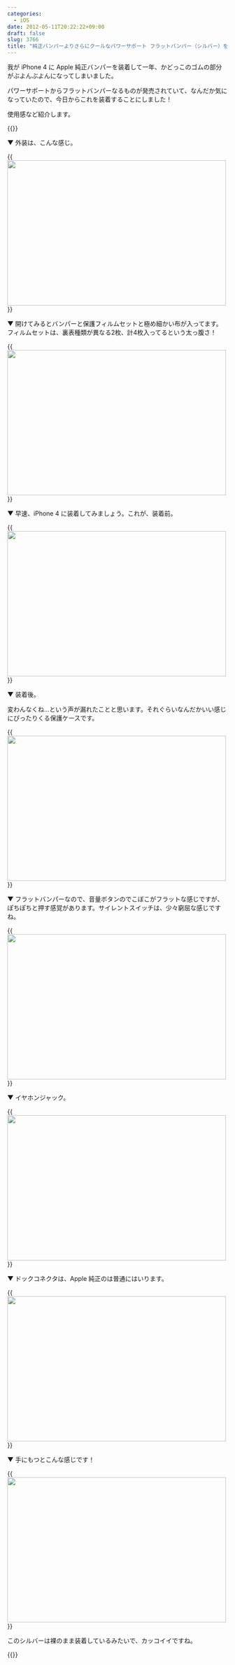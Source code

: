 ```yaml
---
categories:
  - iOS
date: 2012-05-11T20:22:22+09:00
draft: false
slug: 3766
title: "純正バンパーよりさらにクールなパワーサポート フラットバンパー（シルバー）を装着した！"
---
```


我が iPhone 4 に Apple 純正バンパーを装着して一年、かどっこのゴムの部分がぶよんぶよんになってしまいました。

パワーサポートからフラットバンパーなるものが発売されていて、なんだか気になっていたので、今日からこれを装着することにしました！

使用感など紹介します。

{{<amazon id="B007VIMZZ2" title="パワーサポート フラットバンパーセット for iPhone4S/4(シルバー)PHC-65" src="https://images-na.ssl-images-amazon.com/images/I/415oygn00UL._SL160_.jpg">}}

▼ 外装は、こんな感じ。

{{<img alt="" src="/images/2012/05/3766_1.jpg" width="500" height="332">}}

▼ 開けてみるとバンパーと保護フィルムセットと極め細かい布が入ってます。フィルムセットは、裏表種類が異なる2枚、計4枚入ってるという太っ腹さ！

{{<img alt="" src="/images/2012/05/3766_2.jpg" width="500" height="332">}}

▼ 早速、iPhone 4 に装着してみましょう。これが、装着前。

{{<img alt="" src="/images/2012/05/3766_3.jpg" width="500" height="332">}}

▼ 装着後。

変わんなくね...という声が漏れたことと思います。それぐらいなんだかいい感じにぴったりくる保護ケースです。

{{<img alt="" src="/images/2012/05/3766_4.jpg" width="500" height="332">}}

▼ フラットバンパーなので、音量ボタンのでこぼこがフラットな感じですが、ぽちぽちと押す感覚があります。サイレントスイッチは、少々窮屈な感じですね。

{{<img alt="" src="/images/2012/05/3766_5.jpg" width="500" height="332">}}

▼ イヤホンジャック。

{{<img alt="" src="/images/2012/05/3766_6.jpg" width="500" height="332">}}

▼ ドックコネクタは、Apple 純正のは普通にはいります。

{{<img alt="" src="/images/2012/05/3766_7.jpg" width="500" height="332">}}

▼ 手にもつとこんな感じです！

{{<img alt="" src="/images/2012/05/3766_8.jpg" width="500" height="332">}}

このシルバーは裸のまま装着しているみたいで、カッコイイですね。

{{<amazon id="B007VIMZZ2" title="パワーサポート フラットバンパーセット for iPhone4S/4(シルバー)PHC-65" src="https://images-na.ssl-images-amazon.com/images/I/415oygn00UL._SL160_.jpg">}}
